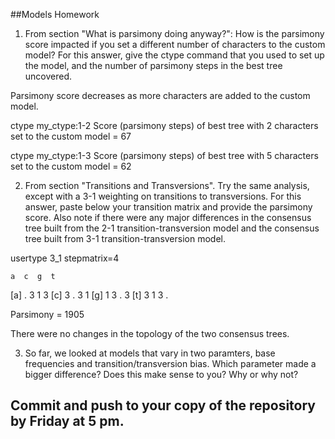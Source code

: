 ##Models Homework

1. From section "What is parsimony doing anyway?": How is the parsimony score impacted if you set a different number of characters to the custom model? For this answer, give the ctype command that you used to set up the model, and the number of parsimony steps in the best tree uncovered.

Parsimony score decreases as more characters are added to the custom model.

ctype my_ctype:1-2
Score (parsimony steps) of best tree with 2 characters set to the custom model = 67

ctype my_ctype:1-3
Score (parsimony steps) of best tree with 5 characters set to the custom model = 62


2. From section "Transitions and Transversions". Try the same analysis, except with a 3-1 weighting on transitions to transversions. For this answer, paste below your transition matrix and provide the parsimony score. Also note if there were any major differences in the consensus tree built from the 2-1 transition-transversion model and the consensus tree built from 3-1 transition-transversion model.

usertype 3_1 stepmatrix=4

	a  c  g  t
[a]	.  3  1  3
[c]	3  .  3  1
[g]	1  3  .  3
[t]	3  1  3  .

Parsimony = 1905

There were no changes in the topology of the two consensus trees.

3. So far, we looked at models that vary in two paramters, base frequencies and transition/transversion bias. Which parameter made a bigger difference? Does this make sense to you? Why or why not?

  


## Commit and push to your copy of the repository by Friday at 5 pm.